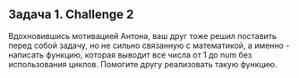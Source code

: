 ## Задача 1. Challenge 2
Вдохновившись мотивацией Антона, ваш друг тоже решил поставить перед собой задачу, но не сильно связанную с математикой, 
а именно - написать функцию, которая выводит все числа от 1 до num без использования циклов. Помогите другу реализовать такую функцию.
